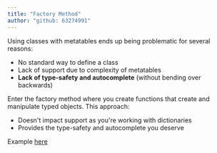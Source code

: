 ```yaml
---
title: "Factory Method"
author: "github: 63274991"
---
```


Using classes with metatables ends up being problematic for several reasons:

-   No standard way to define a class
-   Lack of support due to complexity of metatables
-   **Lack of type-safety and autocomplete** (without bending over backwards)

Enter the factory method where you create functions that create and manipulate typed objects. This approach:

-   Doesn't impact support as you're working with dictionaries
-   Provides the type-safety and autocomplete you deserve

Example [here](https://www.youtube.com/watch?v=-E_L6-Yo8yQ)
